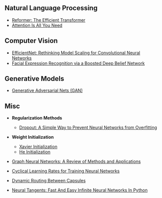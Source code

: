 ## Natural Language Processing
- [Reformer: The Efficient Transformer](https://arxiv.org/pdf/2001.04451.pdf)
- [Attention Is All You Need](https://arxiv.org/pdf/1706.03762.pdf)



## Computer Vision

- [EfficientNet: Rethinking Model Scaling for Convolutional Neural Networks](https://arxiv.org/pdf/1905.11946.pdf)
- [Facial Expression Recognition via a Boosted Deep Belief Network](http://openaccess.thecvf.com/content_cvpr_2014/papers/Liu_Facial_Expression_Recognition_2014_CVPR_paper.pdf)



## Generative Models

- [Generative Adversarial Nets (GAN)](https://arxiv.org/pdf/1406.2661.pdf)



## Misc

- **Regularization Methods**
  - [Dropout: A Simple Way to Prevent Neural Networks from Overfitting](https://www.cs.toronto.edu/~hinton/absps/JMLRdropout.pdf)

- **Weight Initialization**
  - [Xavier Initialization](http://proceedings.mlr.press/v9/glorot10a/glorot10a.pdf)
  - [He Initialization](https://arxiv.org/pdf/1502.01852.pdf)

- [Graph Neural Networks: A Review of Methods and Applications](https://arxiv.org/pdf/1812.08434.pdf)
- [Cyclical Learning Rates for Training Neural Networks](https://arxiv.org/pdf/1506.01186.pdf)
- [Dynamic Routing Between Capsules](https://arxiv.org/pdf/1710.09829.pdf)
- [Neural Tangents: Fast And Easy Infinite Neural Networks In Python](https://arxiv.org/pdf/1912.02803.pdf)
